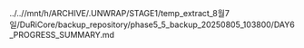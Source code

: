 ../..//mnt/h/ARCHIVE/.UNWRAP/STAGE1/temp_extract_8월7일/DuRiCore/backup_repository/phase5_5_backup_20250805_103800/DAY6_PROGRESS_SUMMARY.md